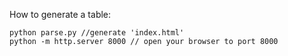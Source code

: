 
How to generate a table:
```
python parse.py //generate 'index.html'
python -m http.server 8000 // open your browser to port 8000
```
